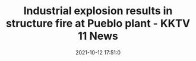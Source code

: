 ---
"title": "Industrial explosion results in structure fire at Pueblo plant - KKTV 11 News"
"date": "2021-10-12 17:51:0"
"feed_name": "GOOGLENEWSINDUSTRIAL"
"feed_website": "https://news.google.com/search?q=industrial%2Bincident&hl=en-US&gl=US&ceid=US:en"
"feed_rss": "https://news.google.com/rss/search?q=industrial%2Bincident&hl=en-US&gl=US&ceid=US:en"
"link": "https://www.kktv.com/2021/10/12/industrial-explosion-results-structure-fire-pueblo-plant/"
"source": "{'href': 'https://www.kktv.com', 'title': 'KKTV 11 News'}"
"file": "_posts/2021-1-1-9a7e9518aebf5fac8f2eb57538e6b21f064d7a04.md"
"accident": "1"
"drilling": "1"
"dead": "0"
"injured": "0"
"arrested": "0"
"place": "unknown place"
"where": "unknown site"
"causes": "unknown"
"place_uri": "unknown place"
---